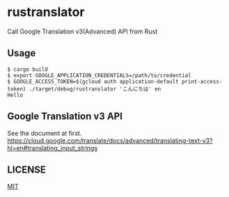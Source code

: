 # rustranslator

Call Google Translation v3(Advanced) API from Rust

## Usage

```console
$ cargo build
$ export GOOGLE_APPLICATION_CREDENTIALS=/path/to/credential
$ GOOGLE_ACCESS_TOKEN=$(gcloud auth application-default print-access-token) ./target/debug/rustranslator 'こんにちは' en
Hello
```

## Google Translation v3 API

See the document at first.
https://cloud.google.com/translate/docs/advanced/translating-text-v3?hl=en#translating_input_strings

## LICENSE

[MIT](https://petitviolet.mit-license.org)
